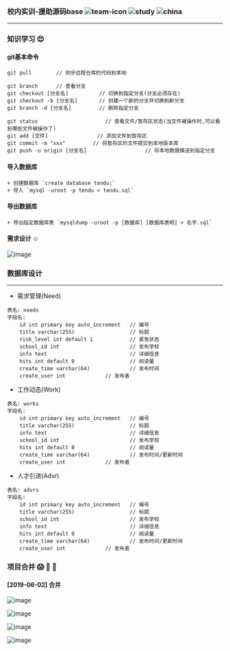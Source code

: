 ### 校内实训-援助源码base ![team-icon](https://img.shields.io/badge/Java-团队开发-important.svg?style=flat&logo=java) ![study](https://img.shields.io/badge/Mybatis-学习过程-informational.svg) ![china](https://jaywcjlove.github.io/sb/lang/chinese.svg)
____


### 知识学习 :heart_eyes:
#### git基本命令
```
git pull        // 同步远程仓库的代码到本地

git branch      // 查看分支
git checkout [分支名]          // 切换到指定分支(分支必须存在)
git checkout -b [分支名]       // 创建一个新的分支并切换到新分支
git branch -d [分支名]         // 删除指定分支

git status                      // 查看文件/暂存区状态(当文件被操作时,可以看到哪些文件被操作了)
git add [文件]                // 添加文件到暂存区
git commit -m "xxx"         // 将暂存区的文件提交到本地版本库
git push -u origin [分支名]                   // 将本地数据推送到指定分支
```
#### 导入数据库
    + 创建数据库 `create database tendu;`
    + 导入 `mysql -uroot -p tendu < tendu.sql`
#### 导出数据库
    + 导出指定数据库表 `mysqldump -uroot -p [数据库] [数据库表明] > 名字.sql`

#### 需求设计 :relaxed:
![image](https://user-images.githubusercontent.com/19285429/58611014-3a112c80-82e0-11e9-9cca-6e1cc671542b.png)

    
### 数据库设计
___

* 需求管理(Need)
```
表名: needs
字段名:
    id int primary key auto_increment   // 编号
    title varchar(255)                  // 标题
    risk_level int default 1            // 紧急状态
    school_id int                       // 发布学校
    info text                           // 详细信息
    hits int default 0                  // 阅读量
    create_time varchar(64)             // 发布时间
    create_user int             // 发布者
```
* 工作动态(Work)
```
表名: works
字段名:
    id int primary key auto_increment   // 编号
    title varchar(255)                  // 标题
    info text                           // 详细信息
    school_id int                       // 发布学校
    hits int default 0                  // 阅读量
    create_time varchar(64)             // 发布时间/更新时间
    create_user int             // 发布者
```

* 人才引进(Advr)
```
表名: advrs
字段名:
    id int primary key auto_increment   // 编号
    title varchar(255)                  // 标题
    school_id int                       // 发布学校
    info text                           // 详细信息
    hits int default 0                  // 阅读量
    create_time varchar(64)             // 发布时间/更新时间
    create_user int             // 发布者
```

### 项目合并 :scream: :underage: :100:
#### [2019-06-02] 合并
![image](https://user-images.githubusercontent.com/19285429/58760508-5f659b00-856b-11e9-8871-05536139ca3d.png)

![image](https://user-images.githubusercontent.com/19285429/58760510-62608b80-856b-11e9-8a1b-d193f35ab852.png)

![image](https://user-images.githubusercontent.com/19285429/58760511-64c2e580-856b-11e9-8070-64dacd5b7476.png)

![image](https://user-images.githubusercontent.com/19285429/58760512-67bdd600-856b-11e9-80b1-18ddfdc500e0.png)